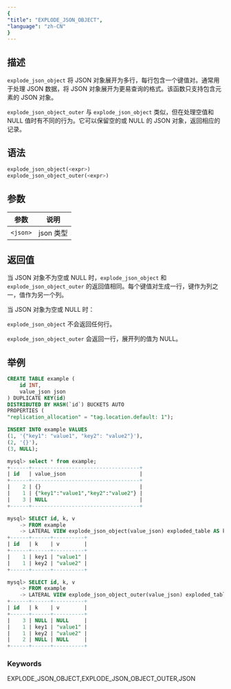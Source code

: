 ```yaml
---
{
"title": "EXPLODE_JSON_OBJECT",
"language": "zh-CN"
}
---
```


<!--
Licensed to the Apache Software Foundation (ASF) under one
or more contributor license agreements.  See the NOTICE file
distributed with this work for additional information
regarding copyright ownership.  The ASF licenses this file
to you under the Apache License, Version 2.0 (the
"License"); you may not use this file except in compliance
with the License.  You may obtain a copy of the License at

  http://www.apache.org/licenses/LICENSE-2.0

Unless required by applicable law or agreed to in writing,
software distributed under the License is distributed on an
"AS IS" BASIS, WITHOUT WARRANTIES OR CONDITIONS OF ANY
KIND, either express or implied.  See the License for the
specific language governing permissions and limitations
under the License.
-->

## 描述

`explode_json_object` 将 JSON 对象展开为多行，每行包含一个键值对。通常用于处理 JSON 数据，将 JSON 对象展开为更易查询的格式。该函数只支持包含元素的 JSON 对象。

`explode_json_object_outer` 与 `explode_json_object` 类似，但在处理空值和 NULL 值时有不同的行为。它可以保留空的或 NULL 的 JSON 对象，返回相应的记录。

## 语法
```sql
explode_json_object(<expr>)
explode_json_object_outer(<expr>)
```

## 参数

| 参数 | 说明 |
| -- | -- |
| `<json>` | json 类型 |

## 返回值

当  JSON 对象不为空或 NULL 时，`explode_json_object` 和 `explode_json_object_outer` 的返回值相同。每个键值对生成一行，键作为列之一，值作为另一个列。

当 JSON 对象为空或 NULL 时：

`explode_json_object` 不会返回任何行。

`explode_json_object_outer`  会返回一行，展开列的值为 NULL。

## 举例

```sql
CREATE TABLE example (
    id INT,
    value_json json
) DUPLICATE KEY(id)
DISTRIBUTED BY HASH(`id`) BUCKETS AUTO
PROPERTIES (
"replication_allocation" = "tag.location.default: 1");

INSERT INTO example VALUES
(1, '{"key1": "value1", "key2": "value2"}'),
(2, '{}'),
(3, NULL);

mysql> select * from example;
+------+-----------------------------------+
| id   | value_json                        |
+------+-----------------------------------+
|    2 | {}                                |
|    1 | {"key1":"value1","key2":"value2"} |
|    3 | NULL                              |
+------+-----------------------------------+

mysql> SELECT id, k, v
    -> FROM example
    -> LATERAL VIEW explode_json_object(value_json) exploded_table AS k , v;
+------+------+----------+
| id   | k    | v        |
+------+------+----------+
|    1 | key1 | "value1" |
|    1 | key2 | "value2" |
+------+------+----------+

mysql> SELECT id, k, v
    -> FROM example
    -> LATERAL VIEW explode_json_object_outer(value_json) exploded_table AS k, v;
+------+------+----------+
| id   | k    | v        |
+------+------+----------+
|    3 | NULL | NULL     |
|    1 | key1 | "value1" |
|    1 | key2 | "value2" |
|    2 | NULL | NULL     |
+------+------+----------+

```

### Keywords
EXPLODE_JSON_OBJECT,EXPLODE_JSON_OBJECT_OUTER,JSON